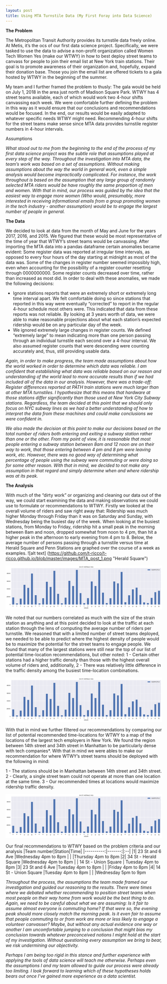 ```yaml
---
layout: post
title: Using MTA Turnstile Data (My First Foray into Data Science)
---
```


**The Problem**
 
The Metropolitan Transit Authority provides its turnstile data freely online. At Metis, it’s the ocs of our first data science project. Specifically, we were tasked to use the data to advise a non-profit organization called Women Tech Women Yes (make our WTWY) in how to best deploy street teams to canvass for people to join their email list at New York train stations. Their goal is to promote awareness of their organization and, hopefully, expand their donation base. Those you join the email list are offered tickets to a gala hosted by WTWY in the beginning of the summer.
 
My team and I further framed the problem to thusly: The gala would be held on July 1, 2018 in the area just north of Madison Square Park. WTWY has 4 street teams available, each of which would work two 4-hour shifts canvassing each week. We were comfortable further defining the problem in this way as it would ensure that our conclusions and recommendations would be focused. In the end, our results would be easily adapted to whatever specific needs WTWY might need. Recommending 4-hour shifts for the street teams make sense since MTA data provides turnstile register numbers in 4-hour intervals.
 
Assumptions
 
*What stood out to me from the beginning to the end of the process of my first data science project was the subtle role that assumptions played at every step of the way. Throughout the investigation into MTA data, the team’s work was based on a set of assumptions. Without making assumptions about the way the world in general work, even a simple analysis would become impractically complicated. For instance, the work throughout is based on the assumption that any large group of randomly selected MTA riders would be have roughly the same proportion of men and women. With that in mind, our process was guided by the idea that the easiest way to engage more women (Who would, presumably, more interested in receiving informational emails from a group promoting women in the tech industry - another assumption) would be to engage the largest number of people in general.*
 
**The Data**
 
We decided to look at data from the month of May and June for the years 2017, 2016, and 2015. We figured that these would be most representative of the time of year that WTWY’s street teams would be canvassing. After importing the MTA data into a pandas dataframe certain anomalies became evident:
Some register data was reported at irregular time intervals, as opposed to every four hours of the day starting at midnight as most of the data was.
Some of the changes in register number seemed impossibly high, even when accounting for the possibility of a register counter resetting through 0000000000.
Some register counts decreased over time, rather than increased as most did.
In order to deal with these anomalies, we made the following decisions:
+ Ignore stations reports that were an extremely short or extremely long time interval apart. We felt comfortable doing so since stations that reported in this way were eventually “corrected” to report in the regular 4-hour schedule most others were. This indicated that data from these reports was not reliable. By looking at 3 years worth of data, we were able to make reasonable projections about what each station’s expected ridership would be on any particular day of the week.
+ We ignored extremely large changes in register counts. We defined “extremely large” to mean indicating more than one person passing through an individual turnstile each second over a 4-hour interval. We also assumed register counts that were descending were counting accurately and, thus, still providing usable data.
 
 
*Again, in order to make progress, the team made assumptions about how the world worked in order to determine which data was reliable. I am confident that establishing what data was reliable based on our reason and understanding of the world lead to more accurate results than if we had included all of the data in our analysis. However, there was a trade-off: Register differences reported at PATH train stations were much larger than at other MTA turnstiles. I hypothesize that this means that hardware at those stations differ significantly than those used at New York City Subway stations. Regardless, the team decided at this point that we should only focus on NYC subway lines as we had a better understanding of how to interpret the data from these machines and could make conclusions we were confident in.*
 
*We also made the decision at this point to make our decisions based on the total number of riders both entering and exiting a subway station rather than one or the other. From my point of view, it is reasonable that most people entering a subway station between 8am and 12 noon are on their way to work, that those entering between 4 pm and 8 pm were leaving work, etc. However, there was no good way of determining what percentage of people using the subway were commuting or were doing so for some other reason. With that in mind, we decided to not make any assumption in that regard and simply determine when and where ridership was at its peak.*
 
**The Analysis**

With much of the “dirty work” or organizing and cleaning our data out of the way, we could start examining the data and making observations we could use to formulate or recommendations to WTWY. Firstly we looked at the overall volume of riders and saw right away that: Ridership was much higher Monday through Friday than it was on Saturday and Sunday, with Wednesday being the busiest day of the week. When looking at the busiest stations, from Monday to Friday, ridership hit a small peak in the morning between 8am and noon, dropped somewhat from noon to 4 pm, than hit a higher peak in the afternoon to early evening from 4 pm to 8. 
Below, the average number of persons passing through a turnstile versus time at Herald Square and Penn Stations are graphed over the course of a week as examples.
![alt text] (https://github.com/t-ricco/t-ricco.github.io/blob/master/images/MTA_post_1.png "Herald Square")

[logo]: https://github.com/t-ricco/t-ricco.github.io/blob/master/images/MTA_post_1.png "Herald Square"

![alt text][logo]

[logo]: https://github.com/t-ricco/t-ricco.github.io/blob/master/images/MTA_post_2.png "Penn Station"

We noted that our numbers correlated as much with the size of the strain station as anything and at this point decided to look at the traffic at each station through the lens of computing the average number of riders per turnstile. We reasoned that with a limited number of street teams deployed, we needed to be able to predict where the highest density of people would be to maximize the potential for the street teams to engage people. We found that many of the largest stations were still near the top of our list of potential time-location recommendations, but other noted:
1 - Certain other stations had a higher traffic density than those with the highest overall volume of riders and, additionally,
2 - There was relatively little difference in the traffic density among the busiest time-location combinations.

![alt text][logo]

[logo]: https://github.com/t-ricco/t-ricco.github.io/blob/master/images/MTA_post_3.png "Avg Persons per turnstile"

With that in mind we further filtered our recommendations by comparing our list of potential recommended time-locations for WTWY to a map of the locations of the largest tech employers in New York. We found the region between 14th street and 34th street in Manhattan to be particularly dense with tech companies*. With that in mind we were ables to make our recommendation for where WTWY’s street teams should be deployed with the following in mind:

1 - The stations should be in Manhattan between 14th street and 34th street.
2 - Clearly, a single street team could not operate at more than one location at the same time.
3 - Our recommended times at locations would maximize ridership traffic density.

![alt text][logo]

[logo]: https://github.com/t-ricco/t-ricco.github.io/blob/master/images/MTA_post_4.png "Avg Persons per turnstile - revised"

Our final recommendations to WTWY based on the problem criteria and our analysis
|Team number|Station|Time|
|----------:|-------:|:--|
|1| 23 St and 6 Ave  |Wednesday 4pm to 8pm
| |                  |Thursday 4pm to 8pm
|2|  34 St - Herald Square |Wednesday 4pm to 8pm
| |  14 St - Union Square | Tuesday 4pm to 8pm
|3| 23 St and 6 Ave |Tuesday 4pm to 8pm
| |                 |Friday 4pm to 8pm
|4| 14 St - Union Square |Tuesday 4pm to 8pm
| |                      |Wednesday 5pm to 9pm

*Throughout the process, the assumptions the team made framed our investigation and guided our reasoning to the results. There were times where we debated whether recommending to position street teams when most people on their way home from work would be the best thing to do. Again, we need to be careful about what we are assuming: Is it fair to assume almost everyone is commuting home? If that were so, the evening peak should more closely match the morning peak. Is it even fair to assume that people commuting to or from work are more or less likely to engage a volunteer canvasser? Maybe, but without any actual evidence one way or another I am uncomfortable jumping to a conclusion that might bias my conclusion towards whatever preconceived notions I might hold at the start of my investigation. Without questioning every assumption we bring to bear, we risk undermining our objectivity.* 
 
*Perhaps I am being too rigid in this stance and further experience with applying the tools of data science will teach me otherwise. Perhaps even the assumptions I and my team allowed to guide our process were already too limiting. I look forward to learning which of these hypotheses holds bears out once I’ve gained more experience as a data scientist.* 
